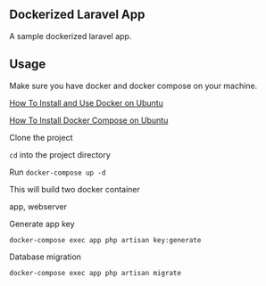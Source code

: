 ## Dockerized Laravel App
A sample dockerized laravel app. 

## Usage

Make sure you have docker and docker compose on your machine.

[How To Install and Use Docker on Ubuntu](https://www.digitalocean.com/community/tutorials/how-to-install-and-use-docker-on-ubuntu-18-04)

[How To Install Docker Compose on Ubuntu](https://www.digitalocean.com/community/tutorials/how-to-install-docker-compose-on-ubuntu-18-04)

Clone the project

`cd` into the project directory

Run `docker-compose up -d`

This will build two docker container

app, webserver

Generate app key

```
docker-compose exec app php artisan key:generate
```

Database migration
```
docker-compose exec app php artisan migrate
```
